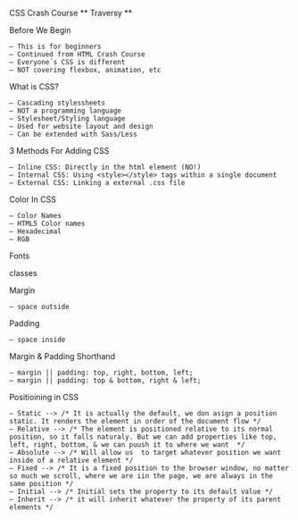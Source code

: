 CSS Crash Course
** Traversy **

Before We Begin

    – This is for beginners
    – Continued from HTML Crash Course
    – Everyone´s CSS is different
    – NOT covering flexbox, animation, etc

What is CSS?

    – Cascading stylessheets
    – NOT a programming language
    – Stylesheet/Styling language
    – Used for website layout and design
    – Can be extended with Sass/Less

3 Methods For Adding CSS

    – Inline CSS: Directly in the html element (NO!)
    – Internal CSS: Using <style></style> tags within a single document
    – External CSS: Linking a external .css file

Color In CSS

    – Color Names
    – HTML5 Color names
    – Hexadecimal
    – RGB

Fonts

classes

Margin

    – space outside

Padding

    – space inside

Margin & Padding Shorthand

    – margin || padding: top, right, bottom, left;
    – margin || padding: top & bottom, right & left;

Positioining in CSS

    – Static --> /* It is actually the default, we don asign a position static. It renders the element in order of the document flow */
    – Relative --> /* The element is positioned relative to its normal position, so it falls naturaly. But we can add properties like top, left, right, bottom, & we can puush it to where we want  */
    – Absolute --> /* Will allow us  to target whatever position we want inside of a relative element */
    – Fixed --> /* It is a fixed position to the browser window, no matter so much we scroll, where we are iin the page, we are always in the same position */
    – Initial --> /* Initial sets the property to its default value */
    – Inherit --> /* it will inherit whatever the property of its parent elements */
